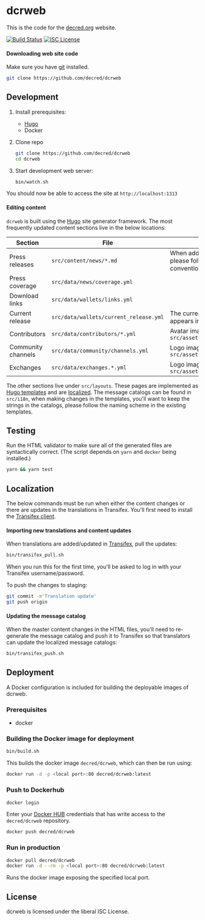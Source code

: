 dcrweb
======

This is the code for the [decred.org](https://www.decred.org) website.

[![Build Status](https://travis-ci.org/decred/dcrweb.png?branch=master)](https://travis-ci.org/decred/dcrweb)
[![ISC License](http://img.shields.io/badge/license-ISC-blue.svg)](http://copyfree.org)


#### Downloading web site code

Make sure you have [git](https://git-scm.com/) installed.

```sh
git clone https://github.com/decred/dcrweb
```

## Development

1. Install prerequisites:

   * [Hugo](https://gohugo.io/)
   * Docker

2. Clone repo
    ```sh
    git clone https://github.com/decred/dcrweb
    cd dcrweb
    ```

3. Start development web server:
    ```sh
    bin/watch.sh
    ```

You should now be able to access the site at `http://localhost:1313`

#### Editing content

`dcrweb` is built using the [Hugo](https://gohugo.io/) site generator framework.  The most frequently updated content sections live in the below locations:


| Section | File | Comments |
| --- | --- | --- | 
| Press releases | `src/content/news/*.md` | When adding a new release, please follow the file naming convention in the directory.
| Press coverage | `src/data/news/coverage.yml` ||
| Download links | `src/data/wallets/links.yml` ||
| Current release | `src/data/wallets/current_release.yml` | The current release as it appears in the footer|
| Contributors      |  `src/data/contributors/*.yml` | Avatar images: `src/assets/images/contributors` |
| Community channels    | `src/data/community/channels.yml` |Logo images: `src/assets/images/community` |
| Exchanges             | `src/data/exchanges.*.yml` | Logo images: `src/assets/images/exchanges`|

The other sections live under `src/layouts`.  These pages are implemented as [Hugo templates](https://gohugo.io/templates/) and are [localized](https://gohugo.io/content-management/multilingual/#translation-of-strings).  The message catalogs can be found in `src/i18n`, when making changes in the templates, you'll want to keep the strings in the catalogs, please follow the naming scheme in the existing templates.    

## Testing

Run the HTML validator to make sure all of the generated files are syntactically correct.  (The script depends on `yarn` and `docker` being installed.)


```sh
yarn && yarn test
```


## Localization

The below commands must be run when either the content changes or there are updates in the translations in Transifex.  You'll first need to install the [Transifex client](https://docs.transifex.com/client/installing-the-client).


#### Importing new translations and content updates

When translations are added/updated in [Transifex](https://www.transifex.com/decred/), pull the updates:

```sh
bin/transifex_pull.sh
```

When you run this for the first time, you'll be asked to log in with your Transifex username/password.

To push the changes to staging:

```sh
git commit -m'Translation update'
git push origin
```

#### Updating the message catalog

When the master content changes in the HTML files, you'll need to re-generate the message catalog and push it to Transifex so that translators can update the localized message catalogs:

```sh
bin/transifex_push.sh
```

## Deployment

A Docker configuration is included for building the deployable images of dcrweb.

### Prerequisites
  - docker

### Building the Docker image for deployment

```sh
bin/build.sh
```
This builds the docker image `decred/dcrweb`, which can then be run using:

```sh
docker run -d -p <local port>:80 decred/dcrweb:latest
```

### Push to Dockerhub

```sh
docker login
```

Enter your [Docker HUB](https://hub.docker.com/) credentials that has write access to the `decred/dcrweb` repository.

```sh
docker push decred/dcrweb
```

### Run in production

```sh
docker pull decred/dcrweb
docker run -d --rm -p <local port>:80 decred/dcrweb:latest
```

Runs the docker image exposing the specified local port.

## License

dcrweb is licensed under the liberal ISC License.